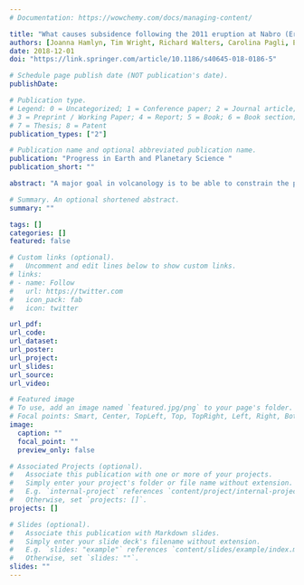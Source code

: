```yaml
---
# Documentation: https://wowchemy.com/docs/managing-content/

title: "What causes subsidence following the 2011 eruption at Nabro (Eritrea)?"
authors: [Joanna Hamlyn, Tim Wright, Richard Walters, Carolina Pagli, Eugenio Sansosti, Francesco Casu, Susi Pepe, Marie Edmonds, Brendan McCormick Kilbride, Derek Keir, Jürgen Neuberg, Clive Oppenheimer]
date: 2018-12-01
doi: "https://link.springer.com/article/10.1186/s40645-018-0186-5"

# Schedule page publish date (NOT publication's date).
publishDate: 

# Publication type.
# Legend: 0 = Uncategorized; 1 = Conference paper; 2 = Journal article;
# 3 = Preprint / Working Paper; 4 = Report; 5 = Book; 6 = Book section;
# 7 = Thesis; 8 = Patent
publication_types: ["2"]

# Publication name and optional abbreviated publication name.
publication: "Progress in Earth and Planetary Science "
publication_short: ""

abstract: "A major goal in volcanology is to be able to constrain the physical properties of a volcanic system using surface observations. The behaviour of a volcanic system following an eruption can provide powerful constraints on these properties and can provide valuable information for understanding future hazard. We use spatially and temporally dense observations of surface deformation following the 12 June 2011 eruption of Nabro (Eritrea) to place constraints on the mechanics of its subsurface volcanic system. Nabro was imaged 129 times by TerraSAR-X and COSMO-SkyMed satellites during a 15-month period following the eruption. We have produced a detailed time series of the line-of-sight (LOS) displacements at Nabro, finding that the volcano subsides during the entire observation period at a decaying rate. We found significant atmospheric artefacts remained in the data set after a standard spatio-temporal filter was applied. Applying an empirical correction using a linear phase-elevation relationship removed artefacts but also removed real topographically correlated deformation. Instead, we were able to correct each SAR acquisition using independent delay estimates derived from the ECMWF ERA-Interim (ERA-I) global atmospheric model. The corrected time series can be modelled with the deflation of a Mogi source at ∼ 6.4 ± 0.3 km depth. Modelling the time series using viscoelastic relaxation of a shell which surrounds a spherical magma chamber can explain the observed subsidence without a source of further volume loss if the magma is compressible. CO2 outgassing is also a possible cause of continued subsidence. Contraction due to cooling and crystallisation, however, is probably minor. If any post-eruptive recharge of the magmatic system at Nabro is occurring, the rate of recharge must be slower than the post-eruptive relaxation processes. Combined with the lack of pre-eruptive inflation, we suggest that recharge of the magmatic system at Nabro either occurs at a rate that is slower than our detection limit, or it occurs episodically. This case study demonstrates the power of long, dense geodetic time series at volcanoes."

# Summary. An optional shortened abstract.
summary: ""

tags: []
categories: []
featured: false

# Custom links (optional).
#   Uncomment and edit lines below to show custom links.
# links:
# - name: Follow
#   url: https://twitter.com
#   icon_pack: fab
#   icon: twitter

url_pdf:
url_code:
url_dataset:
url_poster:
url_project:
url_slides:
url_source:
url_video:

# Featured image
# To use, add an image named `featured.jpg/png` to your page's folder. 
# Focal points: Smart, Center, TopLeft, Top, TopRight, Left, Right, BottomLeft, Bottom, BottomRight.
image:
  caption: ""
  focal_point: ""
  preview_only: false

# Associated Projects (optional).
#   Associate this publication with one or more of your projects.
#   Simply enter your project's folder or file name without extension.
#   E.g. `internal-project` references `content/project/internal-project/index.md`.
#   Otherwise, set `projects: []`.
projects: []

# Slides (optional).
#   Associate this publication with Markdown slides.
#   Simply enter your slide deck's filename without extension.
#   E.g. `slides: "example"` references `content/slides/example/index.md`.
#   Otherwise, set `slides: ""`.
slides: ""
---
```

